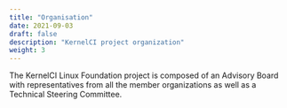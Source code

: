 ```yaml
---
title: "Organisation"
date: 2021-09-03
draft: false
description: "KernelCI project organization"
weight: 3
---
```


The KernelCI Linux Foundation project is composed of an Advisory Board with
representatives from all the member organizations as well as a Technical
Steering Committee.
